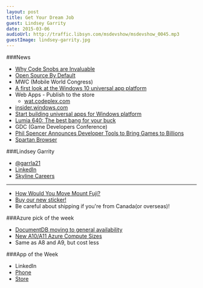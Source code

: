 ```yaml
---
layout: post
title: Get Your Dream Job
guest: Lindsey Garrity
date: 2015-03-06
audioUrl: http://traffic.libsyn.com/msdevshow/msdevshow_0045.mp3
guestImage: lindsey-garrity.jpg
---
```


###News

 - [Why Code Snobs are Invaluable](http://mjswensen.com/blog/2015/01/30/why-code-snobs-are-invaluable/)
 - [Open Source By Default](http://blog.phillipcaudell.com/open-source-by-default/)
 - MWC (Mobile World Congress)
  - [A first look at the Windows 10 universal app platform](http://blogs.windows.com/buildingapps/2015/03/02/a-first-look-at-the-windows-10-universal-app-platform/)
  - Web Apps - Publish to the store
     - [wat.codeplex.com](http://wat.codeplex.com/)
  - [insider.windows.com](http://insider.windows.com)
  - [Start building universal apps for Windows
platform](http://dev.windows.com/en-us/develop/Building-universal-Windows-apps)
  - [Lumia 640: The best bang for your buck](http://lumiaconversations.microsoft.com/2015/03/02/640/)
 - GDC (Game Developers Conference)
  - [Phil Spencer Announces Developer Tools to Bring Games to Billions](http://news.xbox.com/2015/03/xbox-gdc-2015)
 - [Spartan Browser](http://blogs.msdn.com/b/ie/archive/2015/02/26/a-break-from-the-past-the-birth-of-microsoft-s-new-web-rendering-engine.aspx)


###Lindsey Garrity

-   [@garrla21](https://twitter.com/garrla21)
-   [LinkedIn](https://www.linkedin.com/in/lindseygarrity)
-   [Skyline Careers](http://skylinetechnologies.com/About/Careers.aspx)

----------------------------------------------

-   [How Would You Move Mount Fuji?](http://www.amazon.com/How-Would-Move-Mount-Fuji/dp/0316778494/?tag=ytechie-20)
-   [Buy our new sticker!](https://www.stickermule.com/marketplace/4324-ms-dev-show-pixelated)
 -   Be careful about shipping if you're from Canada(or overseas)!

###Azure pick of the week

 - [DocumentDB moving to general availability](http://azure.microsoft.com/blog/2015/03/05/documentdb-moving-to-general-availability/)
 - [New A10/A11 Azure Compute Sizes](http://azure.microsoft.com/blog/2015/03/05/new-a10a11-azure-compute-sizes/)
  - Same as A8 and A9, but cost less

###App of the Week

 - LinkedIn
  - [Phone](http://www.windowsphone.com/s?appid=bdc7ae24-9051-474c-a89a-2b18f58d1317)
  - [Store](http://apps.microsoft.com/windows/en-US/app/linkedin-touch/77b43620-121c-4f9b-823e-4f0a3c8b45da)
